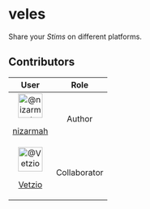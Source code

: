 # veles
Share your _Stims_ on different platforms.  <br />

## Contributors
<table>
    <thead>
        <tr>
            <th style="text-align:center">User</th>
            <th style="text-align:center">Role</th>
        </tr>
    </thead>
    <tbody>
        <tr>
            <td style="text-align:center"><img src="https://avatars.githubusercontent.com/u/5631091?s=48&amp;v=4" alt="@nizarmah" height="48" width="48"><p><a href="https://github.com/nizarmah" target="_blank" rel="noopener noreferrer">nizarmah</a></p></td>
            <td style="text-align:center">Author</td>
        </tr>
        <tr style="text-align:center">
            <td><img src="https://avatars.githubusercontent.com/u/130604688?s=48&amp;v=4" width="48" height="48" alt="@Vetzio"><p><a href="https://github.com/Vetzio" target="_blank" rel="noopener noreferrer">Vetzio</a></p></td>
            <td>Collaborator</th>
        </tr>
    </tbody>
</table>
